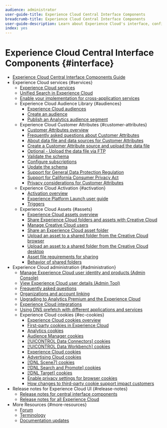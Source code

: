 ```yaml
---
audience: administrator
user-guide-title: Experience Cloud Central Interface Components 
breadcrumb-title: Experience Cloud Central Interface Components
user-guide-description: Learn about Experience Cloud's interface, configure preferences, search for help and business objects. Get help on user and product management, Customer Attributes, Audience Library, cookies, and Experience Cloud Assets.
index: yes
---
```


# Experience Cloud Central Interface Components {#interface}

+ [Experience Cloud Central Interface Components Guide](experience-cloud.md)
+ Experience Cloud services {#services}
  + [Experience Cloud services](core-services-landing.md)
  + [Unified Search in Experience Cloud](search-experience-cloud.md)
  + [Enable your implementation for cross-application services](core-services.md)
  + Experience Cloud Audience Library {#audiences}
    + [Experience Cloud audiences](audience-library.md)
    + [Create an audience](t-audience-create.md)
    + [Publish an Analytics audience segment](t-publish-audience-segment.md)
  + Experience Cloud Customer Attributes {#customer-attributes}
    + [Customer Attributes overview](attributes.md)
    + [Frequently asked questions about Customer Attributes](faq-crs.md)
    + [About data file and data sources for Customer Attributes](crs-data-file.md)
    + [Create a Customer Attribute source and upload the data file](t-crs-usecase.md)
    + [Optional - Upload the data file via FTP](t-upload-attributes-ftp.md)
    + [Validate the schema](validate-schema.md)
    + [Configure subscriptions](subscription.md)
    + [Update the schema](t-update-schema.md)
    + [Support for General Data Protection Regulation](gdpr.md)
    + [Support for California Consumer Privacy Act](ccpa.md)
    + [Privacy considerations for Customer Attributes](privacy-mac.md)
  + Experience Cloud Activation {#activation}
    + [Activation overview](activation.md)
    + [Experience Platform Launch user guide](https://experienceleague.adobe.com/docs/experience-platform/tags/home.html?lang=en)
    + [Triggers](triggers.md)
  + Experience Cloud Assets {#assets}
    + [Experience Cloud assets overview](experience-cloud-assets.md)
    + [Share Experience Cloud folders and assets with Creative Cloud](creative-cloud.md)
    + [Manage Creative Cloud users](t-admin-add-cc-user.md)
    + [Share an Experience Cloud asset folder](t-share-creative-cloud.md)
    + [Upload an asset to a shared folder from the Creative Cloud browser](t-upload-asset-cc.md)
    + [Upload an asset to a shared folder from the Creative Cloud desktop](t-cc-asset-upload-thor.md)
    + [Asset file requirements for sharing](assets-file-reqs.md)
    + [Behavior of shared folders](asset-behavior.md)
+ Experience Cloud administration {#administration}
  + [Manage Experience Cloud user identity and products (Admin Console)](admin-getting-started.md)
  + [View Experience Cloud user details (Admin Tool)](admin-tool-experience-cloud.md)
  + [Frequently asked questions](faq.md)
  + [Organizations and account linking](organizations.md)
  + [Upgrading to Analytics Premium and the Experience Cloud](upgrade-to-analytics-premium.md)
  + [Experience Cloud integrations](marketing-cloud-integrations.md)
  + [Using DNS prefetch with different applications and services](dns-prefetch.md)
  + Experience Cloud cookies {#ec-cookies}
    + [Experience Cloud cookies overview](cookies-privacy.md)
    + [First-party cookies in Experience Cloud](cookies-first-party.md)
    + [Analytics cookies](cookies-analytics.md)
    + [Audience Manager cookies](cookies-am.md)
    + [[!UICONTROL Data Connectors] cookies](cookies-dc.md)
    + [[!UICONTROL Data Workbench] cookies](cookies-insight.md)
    + [Experience Cloud cookies](cookies-mc.md)
    + [Advertising Cloud cookies](cookies-advertising-cloud.md)
    + [[!DNL Scene7] cookies](cookies-s7.md)
    + [[!DNL Search and Promote] cookies](cookies-snp.md)
    + [[!DNL Target] cookies](cookies-target.md)
    + [Enable privacy settings for browser cookies](browser-cookie-settings.md)
    + [How changes to third-party cookie support impact customers](cookies-thirdparty.md)
+ Release notes for Experience Cloud UI {#release-notes}
  + [Release notes for central interface components](release-notes.md)
  + [Release notes for all Experience Cloud](https://experienceleague.adobe.com/docs/release-notes/experience-cloud/current.html?lang=en)  
+ More Resources {#more-resources}
  + [Forum](https://experienceleaguecommunities.adobe.com/)
  + [Terminology](terms.md)
  + [Documentation updates](doc-updates.md)
